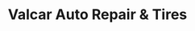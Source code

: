 ---
title: "Valcar Auto Repair & Tires"
url: /trenton/valcar-auto-repair-und-tires/
shop: Autowerkstatt
---